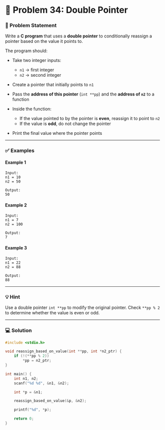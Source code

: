 # 🧩 Problem 34: Double Pointer

### 📝 Problem Statement

Write a **C program** that uses a **double pointer** to conditionally reassign a pointer based on the value it points to.

The program should:

* Take two integer inputs:

  * `n1` → first integer
  * `n2` → second integer
* Create a pointer that initially points to `n1`
* Pass the **address of this pointer** (`int **pp`) and the **address of `n2`** to a function
* Inside the function:

  * If the value pointed to by the pointer is **even**, reassign it to point to `n2`
  * If the value is **odd**, do not change the pointer
* Print the final value where the pointer points

---

### ✅ Examples

#### Example 1

```
Input:
n1 = 10
n2 = 50

Output:
50
```

#### Example 2

```
Input:
n1 = 7
n2 = 100

Output:
7
```

#### Example 3

```
Input:
n1 = 22
n2 = 88

Output:
88
```

---

### 💡 Hint

Use a double pointer `int **pp` to modify the original pointer.
Check `**pp % 2` to determine whether the value is even or odd.

---

### 💻 Solution

```c
#include <stdio.h>

void reassign_based_on_value(int **pp, int *n2_ptr) {
    if (!(**pp % 2))
        *pp = n2_ptr;
}

int main() {
    int n1, n2;
    scanf("%d %d", &n1, &n2);

    int *p = &n1;

    reassign_based_on_value(&p, &n2);

    printf("%d", *p);

    return 0;
}
```